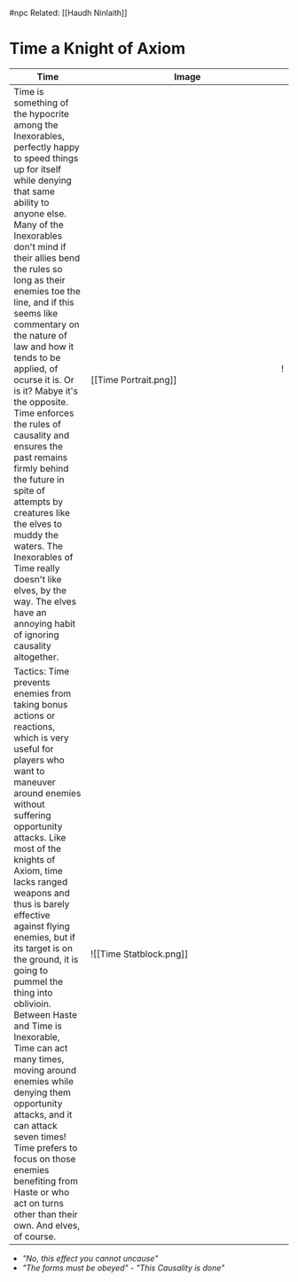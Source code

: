 #npc 
Related: [[Haudh Ninlaith]]  
# Time a Knight of Axiom
Time  | Image
-------|------------------------------------
 Time is something of the hypocrite among the Inexorables, perfectly happy to speed things up for itself while denying that same ability to anyone else. Many of the Inexorables don't mind if their allies bend the rules so long as their enemies toe the line, and if this seems like commentary on the nature of law and how it tends to be applied, of ocurse it is. Or is it? Mabye it's the opposite. Time enforces the rules of causality and ensures the past remains firmly behind the future in spite of attempts by creatures like the elves to muddy the waters. The Inexorables of Time really doesn't like elves, by the way. The elves have an annoying habit of ignoring causality altogether. | &nbsp;&nbsp;&nbsp;&nbsp;&nbsp;&nbsp;&nbsp;&nbsp;&nbsp;&nbsp;&nbsp;&nbsp;&nbsp;&nbsp;&nbsp;&nbsp;&nbsp;&nbsp;&nbsp;&nbsp;&nbsp;&nbsp;&nbsp;&nbsp;&nbsp;&nbsp;&nbsp;&nbsp;&nbsp;&nbsp;&nbsp;&nbsp;&nbsp;&nbsp;&nbsp;&nbsp;&nbsp;&nbsp;&nbsp;&nbsp;&nbsp;&nbsp;&nbsp;&nbsp;&nbsp;&nbsp;&nbsp;&nbsp;&nbsp;&nbsp;&nbsp;&nbsp;&nbsp;&nbsp;&nbsp;&nbsp;&nbsp;&nbsp;&nbsp;&nbsp;&nbsp;&nbsp;&nbsp;&nbsp;&nbsp;&nbsp;&nbsp;&nbsp;&nbsp;&nbsp;&nbsp;&nbsp;&nbsp;&nbsp;&nbsp;&nbsp;&nbsp;&nbsp;&nbsp;&nbsp;![[Time  Portrait.png]]
Tactics: Time prevents enemies from taking bonus actions or reactions, which is very useful for players who want to maneuver around enemies without suffering opportunity attacks. Like most of the knights of Axiom, time lacks ranged weapons and thus is barely effective against flying enemies, but if its target is on the ground, it is going to pummel the thing into oblivioin. Between Haste and Time is Inexorable, Time can act many times, moving around enemies while denying them opportunity attacks, and it can attack seven times! Time prefers to focus on those enemies benefiting from Haste or who act on turns other than their own. And elves, of course.| ![[Time Statblock.png]]





- *"No, this effect you cannot uncause"*
- *"The forms must be obeyed"* - *"This Causality is done"* 

















 

 
